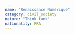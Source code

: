 ```yaml
---
name: "Renaissance Numérique"
category: civil_society
nature: "Think tank"
nationality: FRA
---
```

    